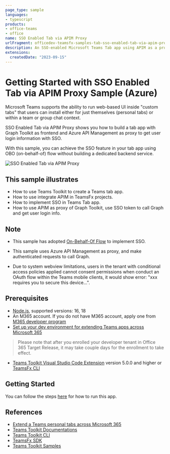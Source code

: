 ```yaml
---
page_type: sample
languages:
- typescript
products:
- office-teams
- office
name: SSO Enabled Tab via APIM Proxy
urlFragment: officedev-teamsfx-samples-tab-sso-enabled-tab-via-apim-proxy
description: An SSO-enabled Microsoft Teams Tab app using APIM as a proxy.
extensions:
  createdDate: "2023-09-15"
---
```

# Getting Started with SSO Enabled Tab via APIM Proxy Sample (Azure)

Microsoft Teams supports the ability to run web-based UI inside "custom tabs" that users can install either for just themselves (personal tabs) or within a team or group chat context.

SSO Enabled Tab via APIM Proxy shows you how to build a tab app with Graph Toolkit as frontend and Azure API Management as proxy to get user login information with SSO.

With this sample, you can achieve the SSO feature in your tab app using OBO (on-behalf-of) flow without building a dedicated backend service.

![SSO Enabled Tab via APIM Proxy](./assets/sampleDemo.gif)

## This sample illustrates

- How to use Teams Toolkit to create a Teams tab app.
- How to use integrate APIM in TeamsFx projects.
- How to implement SSO in Teams Tab app.
- How to use APIM as proxy of Graph Toolkit, use SSO token to call Graph and get user login info.

## Note
- This sample has adopted [On-Behalf-Of Flow](https://learn.microsoft.com/en-us/azure/active-directory/develop/v2-oauth2-on-behalf-of-flow) to implement SSO.

- This sample uses Azure API Management as proxy, and make authenticated requests to call Graph.

- Due to system webview limitations, users in the tenant with conditional access policies applied cannot consent permissions when conduct an OAuth flow within the Teams mobile clients, it would show error: "xxx requires you to secure this device...".

## Prerequisites

- [Node.js](https://nodejs.org/), supported versions: 16, 18
- An M365 account. If you do not have M365 account, apply one from [M365 developer program](https://developer.microsoft.com/microsoft-365/dev-program)
- [Set up your dev environment for extending Teams apps across Microsoft 365](https://aka.ms/teamsfx-m365-apps-prerequisites)
> Please note that after you enrolled your developer tenant in Office 365 Target Release, it may take couple days for the enrollment to take effect.
- [Teams Toolkit Visual Studio Code Extension](https://aka.ms/teams-toolkit) version 5.0.0 and higher or [TeamsFx CLI](https://aka.ms/teams-toolkit-cli)

## Getting Started

You can follow the steps [here](https://aka.ms/teamsfx-sso-tab-via-apim) for how to run this app.

## References

* [Extend a Teams personal tabs across Microsoft 365](https://docs.microsoft.com/microsoftteams/platform/m365-apps/extend-m365-teams-personal-tab?tabs=manifest-teams-toolkit)
* [Teams Toolkit Documentations](https://docs.microsoft.com/microsoftteams/platform/toolkit/teams-toolkit-fundamentals)
* [Teams Toolkit CLI](https://docs.microsoft.com/microsoftteams/platform/toolkit/teamsfx-cli)
* [TeamsFx SDK](https://docs.microsoft.com/microsoftteams/platform/toolkit/teamsfx-sdk)
* [Teams Toolkit Samples](https://github.com/OfficeDev/TeamsFx-Samples)
